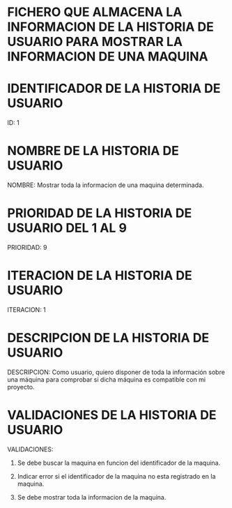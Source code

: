 # FICHERO QUE ALMACENA LA INFORMACION DE LA HISTORIA DE USUARIO PARA MOSTRAR LA INFORMACION DE UNA MAQUINA

# IDENTIFICADOR DE LA HISTORIA DE USUARIO

ID: 1

# NOMBRE DE LA HISTORIA DE USUARIO

NOMBRE: Mostrar toda la informacion de una maquina determinada.

# PRIORIDAD DE LA HISTORIA DE USUARIO DEL 1 AL 9

PRIORIDAD: 9

# ITERACION DE LA HISTORIA DE USUARIO

ITERACION: 1

# DESCRIPCION DE LA HISTORIA DE USUARIO

DESCRIPCION: Como usuario, quiero disponer de toda la información sobre una máquina para comprobar si dicha máquina es compatible con mi proyecto.

# VALIDACIONES DE LA HISTORIA DE USUARIO

VALIDACIONES:

1) Se debe buscar la maquina en funcion del identificador de la maquina.

2) Indicar error si el identificador de la maquina no esta registrado en la maquina.

3) Se debe mostrar toda la informacion de la maquina.
